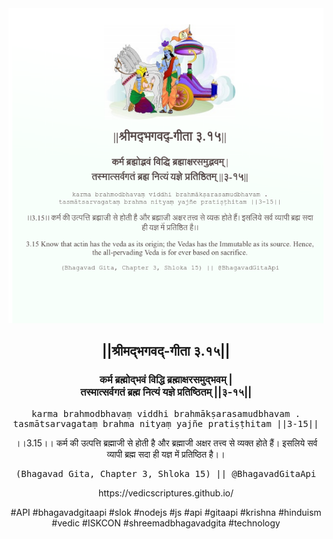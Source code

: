 <img src="../../asset/BG_3_15.png"/>
<center><h2>||श्रीमद्‍भगवद्‍-गीता ३.१५||</h2>
<h3>कर्म ब्रह्मोद्भवं विद्धि ब्रह्माक्षरसमुद्भवम् |<br/>तस्मात्सर्वगतं ब्रह्म नित्यं यज्ञे प्रतिष्ठितम् ||३-१५||</h3>
<pre>karma brahmodbhavaṃ viddhi brahmākṣarasamudbhavam .<br/>tasmātsarvagataṃ brahma nityaṃ yajñe pratiṣṭhitam ||3-15||</pre>
<p>।।3.15।। कर्म की उत्पत्ति ब्रह्माजी से होती है और ब्रह्माजी अक्षर तत्त्व से व्यक्त होते हैं। इसलिये सर्व व्यापी ब्रह्म सदा ही यज्ञ में प्रतिष्ठित है।।</p>
<pre>(Bhagavad Gita, Chapter 3, Shloka 15) || @BhagavadGitaApi</pre><p>https://vedicscriptures.github.io/</p><p>#API #bhagavadgitaapi #slok #nodejs #js #api #gitaapi #krishna #hinduism #vedic #ISKCON #shreemadbhagavadgita #technology</p></center>
